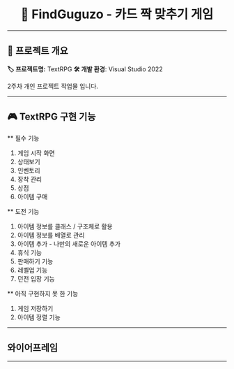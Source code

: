 <div align="center">

# 🤠 FindGuguzo - 카드 짝 맞추기 게임

</div>

---

## 📌 프로젝트 개요
**🏷 프로젝트명:** TextRPG 
**🛠 개발 환경**: Visual Studio 2022 

2주차 개인 프로젝트 작업물 입니다.
 
---

## 🎮 TextRPG 구현 기능
** 필수 기능 
1. 게임 시작 화면
2. 상태보기
3. 인벤토리
4. 장착 관리
5. 상점
6. 아이템 구매

** 도전 기능
1. 아이템 정보를 클래스 / 구조체로 활용
2. 아이템 정보를 배열로 관리
3. 아이템 추가 - 나만의 새로운 아이템 추가
4. 휴식 기능
5. 판매하기 기능
6. 레벨업 기능
7. 던전 입장 기능

** 아직 구현하지 못 한 기능
1. 게임 저장하기
2. 아이템 정렬 기능

---

## 와이어프레임

---





